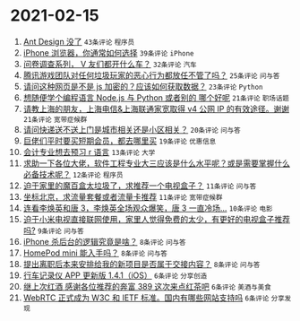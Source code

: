 # 2021-02-15

1. [Ant Design 没了](https://www.v2ex.com/t/753353) `43条评论` `程序员`
1. [iPhone 浏览器，你通常如何选择](https://www.v2ex.com/t/753361) `39条评论` `iPhone`
1. [问卷调查系列， V 友们都开什么车？](https://www.v2ex.com/t/753385) `32条评论` `汽车`
1. [腾讯游戏团队对任何垃圾玩家的恶心行为都放任不管了吗？](https://www.v2ex.com/t/753369) `25条评论` `问与答`
1. [请问这种网页是不是 js 加密的？应该如何获取数据？](https://www.v2ex.com/t/753378) `23条评论` `Python`
1. [想随便学个编程语言 Node.js 与 Python 或者别的 哪个好呢](https://www.v2ex.com/t/753365) `21条评论` `职场话题`
1. [请教上海的朋友，上海电信&上海联通家宽取得 v4 公网 IP 的有效途径。谢谢](https://www.v2ex.com/t/753359) `21条评论` `宽带症候群`
1. [请问快递送不送上门是城市相关还是小区相关？](https://www.v2ex.com/t/753368) `20条评论` `问与答`
1. [巨佬们平时要买短期会员，都去哪里买](https://www.v2ex.com/t/753364) `19条评论` `优惠信息`
1. [会计专业想去预习 r 语言](https://www.v2ex.com/t/753374) `13条评论` `大学`
1. [求助一下各位大佬，软件工程专业大三应该是什么水平呢？或是需要掌握什么必备技术呢？](https://www.v2ex.com/t/753391) `12条评论` `程序员`
1. [迫于家里的魔百盒太垃圾了，求推荐一个电视盒子？](https://www.v2ex.com/t/753373) `11条评论` `问与答`
1. [坐标北京，求流量套餐或者流量卡推荐](https://www.v2ex.com/t/753357) `11条评论` `宽带症候群`
1. [连看李焕英和唐 3，李焕英全场观众爆笑，唐 3 一直冷场...](https://www.v2ex.com/t/753360) `10条评论` `电影`
1. [迫于小米电视直接联网使用，家里人觉得免费的太少，有更好的电视盒子推荐吗?](https://www.v2ex.com/t/753381) `9条评论` `问与答`
1. [iPhone 杀后台的逻辑究竟是啥？](https://www.v2ex.com/t/753388) `8条评论` `问与答`
1. [HomePod mini 能入手吗？](https://www.v2ex.com/t/753371) `8条评论` `问与答`
1. [提出离职后本来安排给我的新项目是否属于交接内容？](https://www.v2ex.com/t/753350) `8条评论` `问与答`
1. [行车记录仪 APP 更新版 1.4.1（iOS）](https://www.v2ex.com/t/753377) `6条评论` `分享创造`
1. [继上次红酒 感谢各位推荐的奔富 389 这次来点红茶吧](https://www.v2ex.com/t/753370) `6条评论` `美酒与美食`
1. [WebRTC 正式成为 W3C 和 IETF 标准。国内有哪些网站支持吗](https://www.v2ex.com/t/753351) `6条评论` `分享发现`
